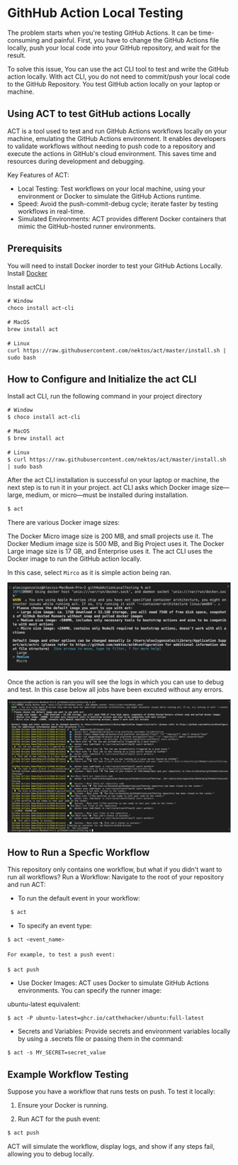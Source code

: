 # GithHub Action Local Testing

The problem starts when you're testing GitHub Actions. It can be time-consuming and painful. First, you have to change the GitHub Actions file locally, push your local code into your GitHub repository, and wait for the result.

To solve this issue, You can use the act CLI tool to test and write the GitHub action locally. With act CLI, you do not need to commit/push your local code to the GitHub Repository. You test GitHub action locally on your laptop or machine.

## Using ACT to test GitHub actions Locally

ACT is a tool used to test and run GitHub Actions workflows locally on your machine, emulating the GitHub Actions environment. It enables developers to validate workflows without needing to push code to a repository and execute the actions in GitHub's cloud environment. This saves time and resources during development and debugging.

Key Features of ACT:

- Local Testing: Test workflows on your local machine, using your environment or Docker to simulate the GitHub Actions runtime.
- Speed: Avoid the push-commit-debug cycle; iterate faster by testing workflows in real-time.
- Simulated Environments: ACT provides different Docker containers that mimic the GitHub-hosted runner environments.

## Prerequisits

You will need to install Docker inorder to test your GitHub Actions Locally.
Install [Docker](https://www.docker.com/)

Install actCLI

```
# Window
choco install act-cli

# MacOS
brew install act

# Linux
curl https://raw.githubusercontent.com/nektos/act/master/install.sh | sudo bash
```

## How to Configure and Initialize the act CLI

Install act CLI, run the following command in your project directory

```
# Window
$ choco install act-cli

# MacOS
$ brew install act

# Linux
$ curl https://raw.githubusercontent.com/nektos/act/master/install.sh | sudo bash
```

After the act CLI installation is successful on your laptop or machine, the next step is to run it in your project. act CLI asks which Docker image size—large, medium, or micro—must be installed during installation.

```bash
$ act
```

There are various Docker image sizes:

The Docker Micro image size is 200 MB, and small projects use it.
The Docker Medium image size is 500 MB, and Big Project uses it.
The Docker Large image size is 17 GB, and Enterprise uses it.
The act CLI uses the Docker image to run the GitHub action locally.

In this case, select `Mirco` as it is simple action being ran.

<img src="./assets/act.png">

Once the action is ran you will see the logs in which you can use to debug and test. In this case below all jobs have been excuted without any errors.

<img src="./assets/action.png">

## How to Run a Specfic Workflow

This repository only contains one workflow, but what if you didn't want to run all workflows?
Run a Workflow: Navigate to the root of your repository and run ACT:

- To run the default event in your workflow:

```bash
 $ act
```

- To specify an event type:

```bash
$ act <event_name>

For example, to test a push event:

$ act push
```

- Use Docker Images: ACT uses Docker to simulate GitHub Actions environments. You can specify the runner image:

ubuntu-latest equivalent:

```
$ act -P ubuntu-latest=ghcr.io/catthehacker/ubuntu:full-latest
```

- Secrets and Variables: Provide secrets and environment variables locally by using a .secrets file or passing them in the command:

```
$ act -s MY_SECRET=secret_value
```

## Example Workflow Testing

Suppose you have a workflow that runs tests on push. To test it locally:

1. Ensure your Docker is running.

2. Run ACT for the push event:

```bash
$ act push
```

ACT will simulate the workflow, display logs, and show if any steps fail, allowing you to debug locally.
